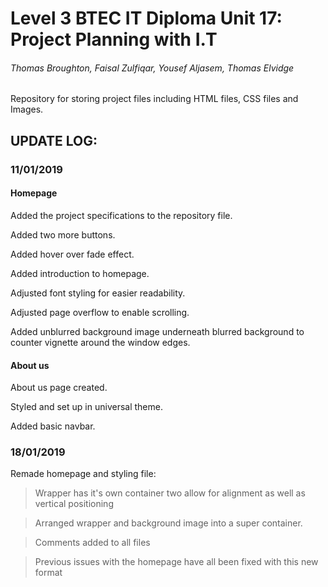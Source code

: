 # Level 3 BTEC IT Diploma Unit 17: Project Planning with I.T
###### Thomas Broughton, Faisal Zulfiqar, Yousef Aljasem, Thomas Elvidge

Repository for storing project files including HTML files, CSS files and Images.


## UPDATE LOG:

### 11/01/2019
#### Homepage
Added the project specifications to the repository file.

Added two more buttons.

Added hover over fade effect.

Added introduction to homepage.

Adjusted font styling for easier readability.

Adjusted page overflow to enable scrolling.

Added unblurred background image underneath blurred background to counter vignette around the window edges.

#### About us
About us page created.

Styled and set up in universal theme.

Added basic navbar.

### 18/01/2019
Remade homepage and styling file:

>Wrapper has it's own container two allow for alignment as well as vertical positioning

>Arranged wrapper and background image into a super container.

>Comments added to all files

>Previous issues with the homepage have all been fixed with this new format
